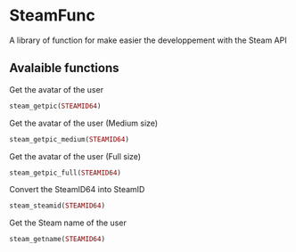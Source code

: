 # SteamFunc
A library of function for make easier the developpement with the Steam API

## Avalaible functions


Get the avatar of the user
```php
steam_getpic(STEAMID64)
```

Get the avatar of the user (Medium size)
```php
steam_getpic_medium(STEAMID64)
```

Get the avatar of the user (Full size)
```php
steam_getpic_full(STEAMID64)
```

Convert the SteamID64 into SteamID
```php
steam_steamid(STEAMID64)
```

Get the Steam name of the user
```php
steam_getname(STEAMID64)
```

